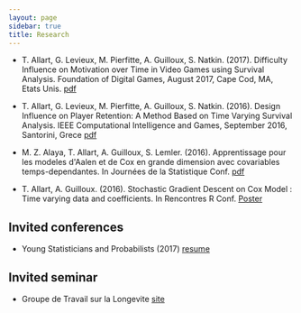 ```yaml
---
layout: page
sidebar: true
title: Research
---
```


* T. Allart, G. Levieux, M. Pierfitte, A. Guilloux, S. Natkin. (2017). Difficulty Influence on Motivation over Time in Video Games using Survival Analysis. Foundation of Digital Games, August 2017, Cape Cod, MA, Etats Unis.
[pdf](/research/Allart_(2017)_Difficulty_Influence_on_Motivation_over_Time_in_Video_Games_using_Survival_Analysis.pdf)

* T. Allart, G. Levieux, M. Pierfitte, A. Guilloux, S. Natkin. (2016). Design Influence on Player Retention: A Method Based on Time Varying Survival Analysis. IEEE Computational Intelligence and Games, September 2016, Santorini, Grece
[pdf](/research/Allart_(2016)_Design_Influence_on_Player_Retention_-_A_Method_Based_on_Time_Varying_Survival_Analysis.pdf)

* M. Z. Alaya, T. Allart, A. Guilloux, S. Lemler. (2016). Apprentissage pour les modeles d'Aalen et de Cox en grande dimension avec covariables temps-dependantes. In Journées de la Statistique Conf.
[pdf](/research/Alaya_(2016)_Apprentissage_pour_les_modeles_d_Aalen_et_de_Cox_en_grande_dimension_avec_covariables_temps-dependantes.pdf)

* T. Allart, A. Guilloux. (2016). Stochastic Gradient Descent on Cox Model : Time varying data and coefficients. In Rencontres R Conf. 
[Poster](/research/Poster_Renconctres_R_2016.pdf)

## Invited conferences

* Young Statisticians and Probabilists (2017)
  [resume](http://www.sfds.asso.fr/ressource.php?fct=ddoc&i=2756)

## Invited seminar

* Groupe de Travail sur la Longevite [site](https://sites.google.com/site/gtlongevitelpma/home)

